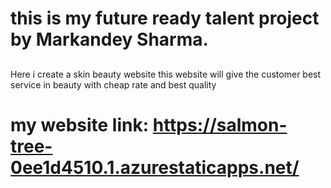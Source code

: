 # this is my future ready talent project by Markandey Sharma.
## 
Here i create a skin beauty website this website will give the customer best service in beauty with cheap rate and best quality
# my website link: https://salmon-tree-0ee1d4510.1.azurestaticapps.net/
